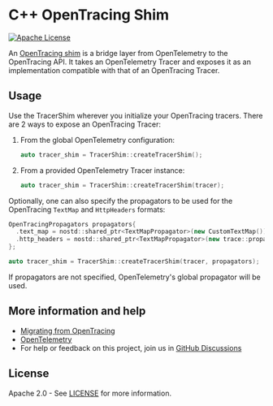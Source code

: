 # C++ OpenTracing Shim

[![Apache License][license-image]][license-image]

An [OpenTracing shim][migrating] is a bridge layer from OpenTelemetry to the
OpenTracing API. It takes an OpenTelemetry Tracer and exposes it as an
implementation compatible with that of an OpenTracing Tracer.

## Usage

Use the TracerShim wherever you initialize your OpenTracing tracers.
There are 2 ways to expose an OpenTracing Tracer:

1. From the global OpenTelemetry configuration:

    ```cpp
    auto tracer_shim = TracerShim::createTracerShim();
    ```

1. From a provided OpenTelemetry Tracer instance:

    ```cpp
    auto tracer_shim = TracerShim::createTracerShim(tracer);
    ```

Optionally, one can also specify the propagators to be used for the OpenTracing `TextMap`
and `HttpHeaders` formats:

```cpp
OpenTracingPropagators propagators{
  .text_map = nostd::shared_ptr<TextMapPropagator>(new CustomTextMap()),
  .http_headers = nostd::shared_ptr<TextMapPropagator>(new trace::propagation::HttpTraceContext())
};

auto tracer_shim = TracerShim::createTracerShim(tracer, propagators);
```

If propagators are not specified, OpenTelemetry's global propagator will be used.

## More information and help

- [Migrating from OpenTracing][migrating]
- [OpenTelemetry](https://opentelemetry.io)
- For help or feedback on this project, join us in [GitHub Discussions][discussions-url]

## License

Apache 2.0 - See [LICENSE][license-url] for more information.

[discussions-url]: https://github.com/open-telemetry/opentelemetry-cpp/discussions
[license-url]: https://github.com/open-telemetry/opentelemetry-cpp/blob/main/LICENSE
[license-image]: https://img.shields.io/badge/license-Apache_2.0-green.svg?style=flat
[migrating]: https://opentelemetry.io/docs/migration/opentracing/
